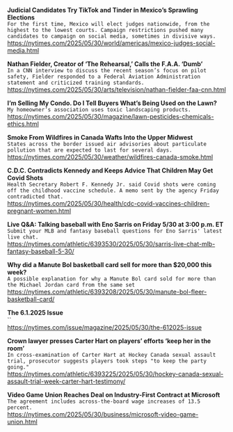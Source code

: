 **Judicial Candidates Try TikTok and Tinder in Mexico’s Sprawling Elections**\
`For the first time, Mexico will elect judges nationwide, from the highest to the lowest courts. Campaign restrictions pushed many candidates to campaign on social media, sometimes in divisive ways.`\
https://nytimes.com/2025/05/30/world/americas/mexico-judges-social-media.html

**Nathan Fielder, Creator of ‘The Rehearsal,’ Calls the F.A.A. ‘Dumb’**\
`In a CNN interview to discuss the recent season’s focus on pilot safety, Fielder responded to a Federal Aviation Administration statement and criticized training standards.`\
https://nytimes.com/2025/05/30/arts/television/nathan-fielder-faa-cnn.html

**I’m Selling My Condo. Do I Tell Buyers What’s Being Used on the Lawn?**\
`My homeowner’s association uses toxic landscaping products.`\
https://nytimes.com/2025/05/30/magazine/lawn-pesticides-chemicals-ethics.html

**Smoke From Wildfires in Canada Wafts Into the Upper Midwest**\
`States across the border issued air advisories about particulate pollution that are expected to last for several days.`\
https://nytimes.com/2025/05/30/weather/wildfires-canada-smoke.html

**C.D.C. Contradicts Kennedy and Keeps Advice That Children May Get Covid Shots**\
`Health Secretary Robert F. Kennedy Jr. said Covid shots were coming off the childhood vaccine schedule. A memo sent by the agency Friday contradicted that.`\
https://nytimes.com/2025/05/30/health/cdc-covid-vaccines-children-pregnant-women.html

**Live Q&A: Talking baseball with Eno Sarris on Friday 5/30 at 3:00 p.m. ET**\
`Submit your MLB and fantasy baseball questions for Eno Sarris' latest live chat.`\
https://nytimes.com/athletic/6393530/2025/05/30/sarris-live-chat-mlb-fantasy-baseball-5-30/

**Why did a Manute Bol basketball card sell for more than $20,000 this week?**\
`A possible explanation for why a Manute Bol card sold for more than the Michael Jordan card from the same set`\
https://nytimes.com/athletic/6393208/2025/05/30/manute-bol-fleer-basketball-card/

**The 6.1.2025 Issue**\
``\
https://nytimes.com/issue/magazine/2025/05/30/the-612025-issue

**Crown lawyer presses Carter Hart on players’ efforts ‘keep her in the room’**\
`In cross-examination of Carter Hart at Hockey Canada sexual assault trial, prosecutor suggests players took steps "to keep the party going."`\
https://nytimes.com/athletic/6393225/2025/05/30/hockey-canada-sexual-assault-trial-week-carter-hart-testimony/

**Video Game Union Reaches Deal on Industry-First Contract at Microsoft**\
`The agreement includes across-the-board wage increases of 13.5 percent.`\
https://nytimes.com/2025/05/30/business/microsoft-video-game-union.html

